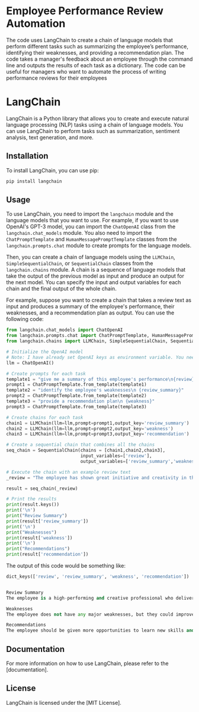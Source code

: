# Employee Performance Review Automation
The code uses LangChain to create a chain of language models that perform different tasks such as summarizing the employee’s performance, identifying their weaknesses, and providing a recommendation plan. The code takes a manager's feedback about an employee through the command line and outputs the results of each task as a dictionary. The code can be useful for managers who want to automate the process of writing performance reviews for their employees

# LangChain
LangChain is a Python library that allows you to create and execute natural language processing (NLP) tasks using a chain of language models. You can use LangChain to perform tasks such as summarization, sentiment analysis, text generation, and more.

## Installation
To install LangChain, you can use pip:

```bash
pip install langchain
```

## Usage
To use LangChain, you need to import the `langchain` module and the language models that you want to use. For example, if you want to use OpenAI's GPT-3 model, you can import the `ChatOpenAI` class from the `langchain.chat_models` module. You also need to import the `ChatPromptTemplate` and `HumanMessagePromptTemplate` classes from the `langchain.prompts.chat` module to create prompts for the language models.

Then, you can create a chain of language models using the `LLMChain`, `SimpleSequentialChain`, or `SequentialChain` classes from the `langchain.chains` module. A chain is a sequence of language models that take the output of the previous model as input and produce an output for the next model. You can specify the input and output variables for each chain and the final output of the whole chain.

For example, suppose you want to create a chain that takes a review text as input and produces a summary of the employee's performance, their weaknesses, and a recommendation plan as output. You can use the following code:

```python
from langchain.chat_models import ChatOpenAI
from langchain.prompts.chat import ChatPromptTemplate, HumanMessagePromptTemplate
from langchain.chains import LLMChain, SimpleSequentialChain, SequentialChain

# Initialize the OpenAI model
# Note: I have already set OpenAI keys as environment variable. You need to do the same.
llm = ChatOpenAI()

# Create prompts for each task
template1 = "give me a summary of this employee's performance\n{review}"
prompt1 = ChatPromptTemplate.from_template(template1)
template2 = "identify the employee's weaknesses\n {review_summary}"
prompt2 = ChatPromptTemplate.from_template(template2)
template3 = "provide a recommendation plan\n {weakness}"
prompt3 = ChatPromptTemplate.from_template(template3)

# Create chains for each task
chain1 = LLMChain(llm=llm,prompt=prompt1,output_key='review_summary')
chain2 = LLMChain(llm=llm,prompt=prompt2,output_key='weakness')
chain3 = LLMChain(llm=llm,prompt=prompt3,output_key='recommendation')

# Create a sequential chain that combines all the chains
seq_chain = SequentialChain(chains = [chain1,chain2,chain3],
                            input_variables=['review'],
                            output_variables=['review_summary','weakness','recommendation'])

# Execute the chain with an example review text
_review = "The employee has shown great initiative and creativity in their projects. They have delivered high-quality work on time and within budget. They have also demonstrated excellent communication and collaboration skills with their team members and clients. The employee is a valuable asset to the company and deserves recognition for their achievements."

result = seq_chain(_review)

# Print the results
print(result.keys())
print('\n')
print("Review Summary")
print(result['review_summary'])
print('\n')
print("Weaknesses")
print(result['weakness'])
print('\n')
print("Recommendations")
print(result['recommendation'])
```

The output of this code would be something like:

```python
dict_keys(['review', 'review_summary', 'weakness', 'recommendation'])


Review Summary
The employee is a high-performing and creative professional who delivers quality work and communicates well with others.

Weaknesses
The employee does not have any major weaknesses, but they could improve their skills in some areas such as data analysis, leadership, or time management.

Recommendations
The employee should be given more opportunities to learn new skills and take on more responsibilities. They should also be rewarded for their outstanding performance and encouraged to continue their growth.
```

## Documentation
For more information on how to use LangChain, please refer to the [documentation].

## License
LangChain is licensed under the [MIT License].
